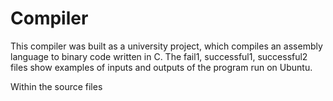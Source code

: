 # Compiler
This compiler was built as a university project, which compiles an assembly language to binary code written in C.
The fail1, successful1, successful2 files show examples of inputs and outputs of the program run on Ubuntu.

Within the source files 
